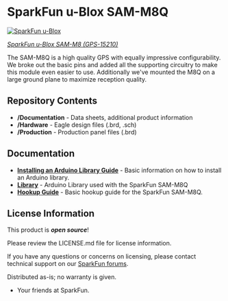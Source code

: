 SparkFun u-Blox SAM-M8Q
========================================

[![SparkFun u-Blox](https://cdn.sparkfun.com/assets/parts/1/3/6/4/8/15210-SparkFun_GPS_Breakout_-_Chip_Antenna__SAM-M8Q__Qwiic_-01.jpg)](https://www.sparkfun.com/products/15210)

[*SparkFun u-Blox SAM-M8 (GPS-15210)*](https://www.sparkfun.com/products/15210)

The SAM-M8Q is a high quality GPS with equally impressive configurability.  We broke out the basic pins and added all the supporting circuitry to make this module even easier to use.  Additionally we've mounted the M8Q on a large ground plane to maximize reception quality.

Repository Contents
-------------------

* **/Documentation** - Data sheets, additional product information
* **/Hardware** - Eagle design files (.brd, .sch)
* **/Production** - Production panel files (.brd)

Documentation
--------------
* **[Installing an Arduino Library Guide](https://learn.sparkfun.com/tutorials/installing-an-arduino-library)** - Basic information on how to install an Arduino library.
* **[Library](https://github.com/sparkfun/SparkFun_u-blox_GNSS_Arduino_Library)** - Arduino Library used with the SparkFun SAM-M8Q 
* **[Hookup Guide](https://learn.sparkfun.com/tutorials/sparkfun-gps-breakout-zoe-m8q-and-sam-m8q-hookup-guide)** - Basic hookup guide for the SparkFun SAM-M8Q.

License Information
-------------------

This product is _**open source**_! 

Please review the LICENSE.md file for license information. 

If you have any questions or concerns on licensing, please contact technical support on our [SparkFun forums](https://forum.sparkfun.com/viewforum.php?f=152).

Distributed as-is; no warranty is given.

- Your friends at SparkFun.

_<COLLABORATION CREDIT>_


